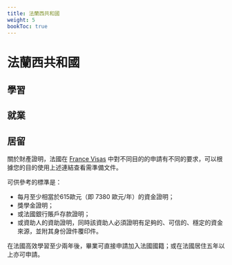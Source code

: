 ```yaml
---
title: 法蘭西共和國
weight: 5
bookToc: true
---
```


# 法蘭西共和國

## 學習


## 就業


## 居留

關於財產證明，法國在 [France Visas](https://france-visas.gouv.fr/en/web/france-visas/ai-je-besoin-d-un-visa) 中對不同目的的申請有不同的要求，可以根據您的目的使用上述連結查看需準備文件。

可供參考的標準是：
- 每月至少相當於615歐元（即 7380 歐元/年）的資金證明；
- 獎學金證明；
- 或法國銀行賬戶存款證明；
- 或資助人的資助證明，同時該資助人必須證明有足夠的、可信的、穩定的資金來源，並附其身份證件覆印件。

在法國高效學習至少兩年後，畢業可直接申請加入法國國籍；或在法國居住五年以上亦可申請。